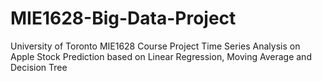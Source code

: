 # MIE1628-Big-Data-Project
University of Toronto MIE1628 Course Project
Time Series Analysis on Apple Stock Prediction based on Linear Regression, Moving Average and Decision Tree 
